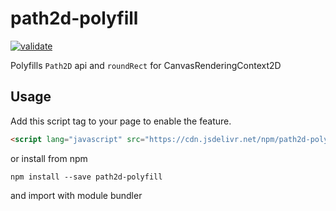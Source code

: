 # path2d-polyfill

[![validate](https://github.com/nilzona/path2d-polyfill/actions/workflows/validate.yaml/badge.svg)](https://github.com/nilzona/path2d-polyfill/actions/workflows/validate.yaml)

Polyfills `Path2D` api and `roundRect` for CanvasRenderingContext2D

## Usage

Add this script tag to your page to enable the feature.

```html
<script lang="javascript" src="https://cdn.jsdelivr.net/npm/path2d-polyfill/dist/path2d-polyfill.min.js"></script>
```

or install from npm

```shell
npm install --save path2d-polyfill
```

and import with module bundler 